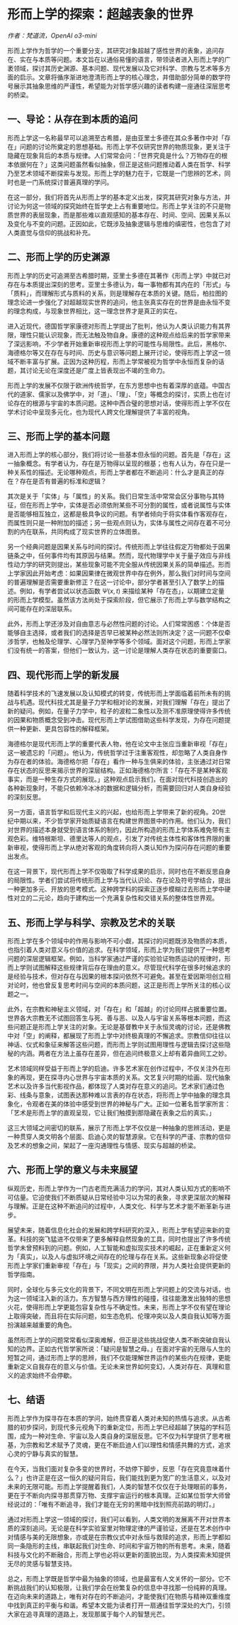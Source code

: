# 形而上学的探索：超越表象的世界

*作者：梵道流，OpenAI o3-mini*

形而上学作为哲学的一个重要分支，其研究对象超越了感性世界的表象，追问存在、实在与本质等问题。本文旨在以通俗易懂的语言，带领读者进入形而上学的广袤领域，探讨其历史渊源、基本问题、现代发展以及它对科学、宗教与艺术等多方面的启示。文章将循序渐进地澄清形而上学的核心理念，并借助部分简单的数学符号展示其抽象思维的严谨性，希望能为对哲学感兴趣的读者构建一座通往深层思考的桥梁。

## 一、导论：从存在到本质的追问

形而上学这一名称最早可以追溯至古希腊，是由亚里士多德在其众多著作中对「存在」问题的讨论所奠定的思想基础。形而上学不仅研究世界的物质现象，更关注于隐藏在现象背后的本质与规律。人们常常会问：「世界究竟是什么？万物存在的根本依据何在？」这类问题虽然看似抽象，但正是这些问题推动着人类在哲学、科学乃至艺术领域不断探索与发现。形而上学的魅力在于，它既是一门思辨的艺术，同时也是一门系统探讨普遍真理的学问。

在这一部分，我们将首先从形而上学的基本定义出发，探究其研究对象与方法，并讨论为何这一领域的探究始终在哲学史上占有重要地位。形而上学关注的不只是物质世界的表层现象，而是那些难以直观感知的基本存在、时间、空间、因果关系以及变化与不变的问题。正因如此，它既涉及抽象逻辑与思维的缜密性，也包含了对人类直觉与信仰的挑战和补充。

## 二、形而上学的历史渊源

形而上学的历史可追溯至古希腊时期，亚里士多德在其著作《形而上学》中就已对存在与本质提出深刻的思考。亚里士多德认为，每一事物都有其内在的「形式」与「质料」，而理解形式与质料的关系，则是理解存在本质的关键。随后，柏拉图的理念论进一步强化了对超越现实世界的追问，他主张真实存在的世界是由永恒不变的理念构成，与现象世界相比，这一理念世界才是真正的实在。

进入近现代，德国哲学家康德对形而上学提出了批判，他认为人类认识能力有其界限，理性只能认识现象，而无法触及物自身。康德的这种观点给后来的哲学家带来了深远影响，不少学者开始重新审视形而上学的可能性与局限性。此后，黑格尔、海德格尔等又在存在与时间、历史与意识等问题上展开讨论，使得形而上学这一领域不断丰富与扩展。正因为这种历程，形而上学常被视为哲学中永恒而复杂的话题，其讨论无论在深度还是广度上皆表现出不竭的生命力。

形而上学的发展不仅限于欧洲传统哲学，在东方思想中也有着深厚的底蕴。中国古代的道家、儒家以及佛学中，对「道」、「理」、「空」等概念的探讨，实质上也在讨论存在的根源与宇宙的本质问题。这种中西合璧的思想对话，使得形而上学不仅在学术讨论中呈现多元化，也为现代人跨文化理解提供了丰富的视角。

## 三、形而上学的基本问题

进入形而上学的核心部分，我们将讨论一些基本但永恒的问题。首先是「存在」这一抽象概念。有学者认为，存在是万物得以呈现的根基；也有人认为，存在只是一种关系性的描述。无论哪种观点，形而上学者都在不断追问：什么才是真正的存在？存在是否有普遍的标准和逻辑？

其次是关于「实体」与「属性」的关系。我们日常生活中常常会区分事物与其特征，但在形而上学中，实体是否必须依附某些不可分割的属性，或者说属性与实体是否能够相互独立，这都是极具争议的问题。有学者倾向于将实体看作客观存在，而属性则只是一种附加的描述；另一些观点则认为，实体与属性之间存在着不可分割的内在联系，共同构成了现实世界的立体图景。

另一个经典问题是因果关系与时间的探讨。传统形而上学往往假定万物都处于因果链条之中，任何事件均有其原因与结果。然而，现代物理学中关于量子效应与非线性动力学的研究则提出，某些现象可能不完全服从传统因果关系的简单描述。形而上学家因此开始考虑：如果因果律在微观世界中存在例外，那么我们对时间与空间的普遍理解是否需要重新修正？在这一讨论中，部分学者甚至引入了数学上的描述。例如，有学者尝试以状态函数 $\Psi(x,t)$ 来描绘某种「存在态」，以期建立定量的形而上学模型。虽然该方法尚处于探索阶段，但它展示了形而上学与数学结构之间可能存在的深层联系。

此外，形而上学还涉及对自由意志与必然性问题的讨论。人们常常困惑：个体是否能够自主选择，或者我们的选择是否早已被某种必然法则所决定？这一问题不仅牵涉哲学，也触及伦理学、心理学乃至神学等多个领域。面对这个问题，形而上学家们没有统一的答案，但他们一致认为，这一讨论是理解人类存在状态的重要窗口。

## 四、现代形而上学的新发展

随着科学技术的飞速发展以及认知模式的转变，传统形而上学面临着前所未有的挑战与机遇。现代科技尤其是量子力学和相对论的发展，对我们理解「存在」提出了新的疑问。例如，在量子力学中，粒子的波粒二象性以及测不准原理使得许多传统的因果和物质概念受到冲击。现代形而上学试图借助这些科学发现，为存在问题提供一种更新、更具包容性的解释框架。

海德格尔是现代形而上学的重要代表人物，他在论文中主张应当重新审视「存在」这一被遗忘的「问题」。他认为，传统哲学过于注重客观性，却忽略了人类自身作为存在者的体验。海德格尔把「存在」看作一种与生俱来的体验，主张通过对日常存在状态的反思来揭示世界的深层结构。正如海德格尔所言：「存在不是某种客观事实，而是一种生存方式的展现。」这种观点启示我们，在面对现代科技创造出的各种新现象时，不能只依赖冷冰冰的数据和逻辑分析，而需要回归对人类自身经验的深刻反思。

另一方面，语言哲学和后现代主义的兴起，也给形而上学带来了新的视角。20世纪中期以来，不少哲学家开始质疑语言在构建世界图景中的作用。他们认为，我们对世界的描述本身就受到语言体系的制约，因此所构造的形而上学体系难免带有主观色彩。维特根斯坦、德里达等人的观点，引发了对传统主体性和客体性界限的重新审视，使得形而上学从绝对客观的角度转向将人类认知作为探问存在问题的重要出发点。

在这一背景下，现代形而上学不仅吸取了科学成果的启示，同时也在不断反思自身的局限性。学者们尝试将传统形而上学与当代认识论、存在论及符号学结合，提出一种更加多元、开放的思考模式。这种跨学科的探索正逐步模糊过去形而上学中硬性对立的二元论，趋向于建构出一个充满复杂性和交错关系的整体性世界观。

## 五、形而上学与科学、宗教及艺术的关联

形而上学在多个领域中的作用与影响不可小觑，其探讨的问题既涉及物质的本质，也指引着人类对意义与价值的追求。在科学领域，形而上学为我们提供了一种思考问题的深层逻辑框架。例如，当科学家通过严谨的实验验证物质运动的规律时，形而上学则试图解释这些规律背后存在理由的意义。尽管现代科学在很多时候追求的是经验与技术，但对存在与因果的根本探问依然不可避免。甚至在爱因斯坦创立相对论时，他也曾反复思考时间与空间的本质问题，这正是形而上学所关注的核心议题之一。

此外，在宗教和神秘主义领域，对「存在」和「超越」的讨论同样占据重要位置。世界各大宗教无不试图回答生与死、善与恶、以及人与宇宙关系等根本问题，而这些问题正是形而上学关注的对象。无论是基督教中关于永恒灵魂的讨论，还是佛教中对「空」的阐释，都展现了形而上学中对终极真理的不懈追求。宗教信仰往往以神话、仪式和象征来解答这些问题，而形而上学则试图用理性与逻辑去探讨这些隐秘的内涵。两者在方法上虽存在差异，但在追问终极意义上却有着异曲同工之妙。

艺术领域同样受益于形而上学的启迪。许多艺术家在创作过程中，不仅关注外在形象的再现，更在探寻内心世界与宇宙本质的关系。文艺复兴时期的绘画、现代抽象艺术以及许多当代影视作品，都体现了人类对存在意义的追问。艺术家们通过色彩、线条与意象，试图表达那种难以言表的存在状态，将形而上学中抽象的理念具象化，令观者在美的体验中感受到世界的神秘与广大。正如一位著名哲学家所言：「艺术是形而上学的直观呈现，它让我们触摸到那隐藏在表象之后的真实。」

这三大领域之间密切的联系，展示了形而上学不仅仅是一种抽象的思辨活动，更是一种贯穿人类文明各个层面、启迪心灵的智慧源泉。它在科学的严谨、宗教的信仰及艺术的想象之间，架起了一座沟通理性与情感、现实与超越的桥梁。

## 六、形而上学的意义与未来展望

纵观历史，形而上学作为一门古老而充满活力的学问，其对人类认知方式的影响不可估量。它迫使我们不断质疑从日常经验中习以为常的表象，寻求更深层次的解释与理解。正是在这种不断追问的过程中，人类文化、科学与艺术才能不断革新与进步。

展望未来，随着信息化社会的发展和跨学科研究的深入，形而上学有望迎来新的变革。科技的突飞猛进不仅带来了更多解释自然现象的工具，同时也提出了许多传统哲学未曾预料到的问题。例如，人工智能和虚拟现实技术的崛起，正在重新定义何为「真实」，以及人与虚拟环境之间存在的伦理与存在关系。这些新现象必将促使形而上学家们重新审视「存在」与「现实」之间的界限，并为人类社会提供更新的哲学指南。

同时，全球化与多元文化的背景下，不同文明在形而上学问题上的交流与对话，也为这一领域注入新的活力。东方智慧与西方理性的碰撞，往往能激发出独特的思想火花，使得形而上学更能包容复杂性与不确定性。未来，形而上学不仅有望在理论上取得突破，而且将在实际问题，如生态危机、伦理冲突以及人类自我认知等方面扮演越来越重要的角色。

虽然形而上学的问题常常看似深奥难解，但正是这些挑战促使人类不断突破自我认知的边界。正如古代哲学家所说：「疑问是智慧之母。」在面对宇宙的无限与人生的短暂之间，通过形而上学的思辨，我们不仅能理解世界运作的某些内在规律，更能重新定义自我存在的意义与价值。无论未来世界如何变幻，人类对存在、真理和意义的追求始终不会停歇。

## 七、结语

形而上学作为探寻存在本质的学问，始终贯穿着人类对未知的热情与追求。从古希腊的初步探问，到现代多元视角下的重新定位，形而上学已经超越了狭隘的学科范围，成为一种对生命、宇宙以及人类自身的深层反思。它不仅为科学提供了思考根基，为宗教和艺术赋予了灵魂，更在不断启迪人们以理性和情感共舞的方式，追求心灵的宁静与真实的智慧。

在今天，当我们面对复杂多变的世界时，不妨停下脚步，反思「存在究竟意味着什么？」也许正是在这一恒久的疑问背后，我们能找到更为宽广的生活意义，以及对未来的无限可能。形而上学提醒着我们，人类的智慧不仅仅在于处理眼前的事务，更在于不断向内探寻那贯穿万物、支撑宇宙运行的根本真理。正如某位哲学大师曾经说过的：「唯有不断追寻，我们才能在无穷的黑暗中找到照亮前路的明灯。」

通过对形而上学这一领域的探讨，我们可以看到，人类文明的发展离不开对世界本质的深刻追问。无论是在科学实验室里对物理定律的严谨验证，还是在艺术创作中对情感与美的无限想象，亦或是在宗教仪式中对永恒与救赎的追求，形而上学都如同一条隐形的主线，串联起我们对生命、时间和宇宙万物的所有思考。未来，随着科技与文化的不断融合，形而上学也必将以更新的面貌出现，为人类探索未知提供无尽的灵感与智慧支持。

总之，形而上学既是哲学中最为抽象的领域，也是最富有人文关怀的一部分。它不断挑战我们的认知极限，让我们学会在纷繁复杂的信息中寻找那一份纯粹的真理。在迈向未来的道路上，唯有对存在的不断追问，才能使我们在物质与精神双重维度中找到真正的平衡与和谐。希望本文能为读者打开一扇通往哲学深处的大门，引领大家在追寻真理的道路上，发现那属于每个人的智慧光芒。